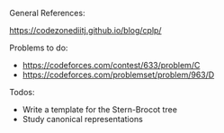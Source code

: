 General References:

https://codezonediitj.github.io/blog/cplp/

Problems to do:

* https://codeforces.com/contest/633/problem/C
* https://codeforces.com/problemset/problem/963/D

Todos:

- Write a template for the Stern-Brocot tree
- Study canonical representations
